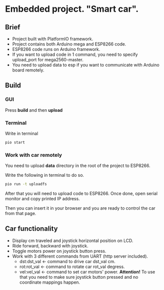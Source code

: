 # Embedded project. "Smart car".

## Brief
* Project built with PlatformIO framework.
* Project contains both Arduino mega and ESP8266 code.
* ESP8266 code runs on Arduino framework.
* If you want to upload code in 1 command, you need to specify upload_port for mega2560-master.
* You need to upload data to esp if you want to communicate with Arduino board remotely.

## Build
### GUI
Press **build** and then **upload**

### Terminal
Write in terminal
```sh
pio start
```

### Work with car remotely
You need to upload **data** directory in the root of the project to ESP8266.

Write the following in terminal to do so.
```sh
pio run -t uploadfs
```

After that you will need to upload code to ESP8266. Once done, open serial monitor and copy printed IP address.

Then you can insert it in your browser and you are ready to control the car from that page.

## Car functionality
* Display cm traveled and joystick horizontal position on LCD.
* Ride forward, backward with joystick.
* Toggle motors power on joystick button press.
* Work with 3 different commands from UART (http server included).
    * dst:dst_val <- command to drive car dst_val cm.
    * rot:rot_val <- command to rotate car rot_val degress.
    * vel:vel_val <- command to set car motors' power. **Attention!** To use that you need to make sure joystick button pressed and no coordinate mappings happen.